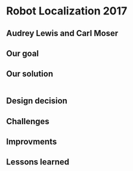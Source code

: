 # Robot Localization 2017
## Audrey Lewis and Carl Moser

## Our goal

## Our solution

![]()

## Design decision

## Challenges

## Improvments

## Lessons learned